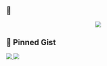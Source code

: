 ## 🎵 
<div align="center">
  <a href="https://spotify-github-profile.vercel.app/api/view?uid=fsyon7r32cwk5vjh8ad3zxvk0&redirect=true">
    <img src="https://spotify-github-profile.vercel.app/api/view?uid=fsyon7r32cwk5vjh8ad3zxvk0&cover_image=true&theme=default&show_offline=true&background_color=121212&interchange=true&bar_color=53b14f&bar_color_cover=true"/>
  </a>
</div>

## 📌 Pinned Gist

<div align="left">
  <a href="https://gist.github.com/Verssae/31aa44bd754280262f8894828e3b3ac0">
    <img src="https://gists-readme.yizack.com/api/pin?user=verssae&id=31aa44bd754280262f8894828e3b3ac0&owner=true"/>
  </a>
  
  <a href="https://gist.github.com/Verssae/0ed510986e87a8360965daaef3608861">
    <img src="https://gists-readme.yizack.com/api/pin?user=verssae&id=0ed510986e87a8360965daaef3608861&owner=true"/>
  </a>
</div>

